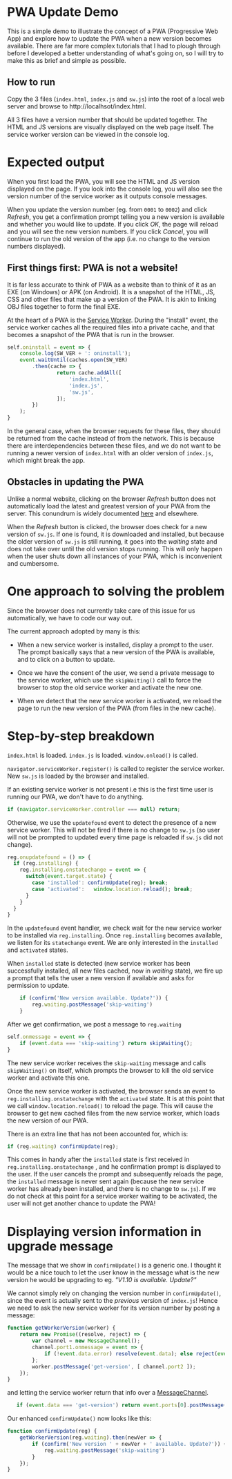 # PWA Update Demo

This is a simple demo to illustrate the concept of a PWA (Progressive Web App) and explore how to update the PWA when a new version becomes available. There are far more complex tutorials that I had to plough through before I developed a better understanding of what's going on, so I will try to make this as brief and simple as possible.

## How to run
Copy the 3 files (`index.html`, `index.js` and `sw.js`) into the root of a local web server and browse to http://localhsot/index.html.

All 3 files have a version number that should be updated together. The HTML and JS versions are visually displayed on the web page itself. The service worker version can be viewed in the console log.

# Expected output

When you first load the PWA, you will see the HTML and JS version displayed on the page. If you look into the console log, you will also see the version number of the service worker as it outputs console messages.

When you update the version number (eg. from `0001` to `0002`) and click *Refresh*, you get a confirmation prompt telling you a new version is available and whether you would like to update. If you click *OK*, the page will reload and you will see the new version numbers. If you click *Cancel*, you will continue to run the old version of the app (i.e. no change to the version numbers displayed).

## First things first: PWA is not a website!

It is far less accurate to think of PWA as a website than to think of it as an EXE (on Windows) or APK (on Android). It is a snapshot of the HTML, JS, CSS and other files that make up a version of the PWA. It is akin to linking OBJ files together to form the final EXE.

At the heart of a PWA is the [Service Worker](https://developers.google.com/web/fundamentals/primers/service-workers/). During the "install" event, the service worker caches all the required files into a private cache, and that becomes a snapshot of the PWA that is run in the browser.

```javascript
self.oninstall = event => {
	console.log(SW_VER + ': oninstall');
	event.waitUntil(caches.open(SW_VER)
		.then(cache => {
				return cache.addAll([
					'index.html',
					'index.js',
					'sw.js',
				]);
		})
	);
}
```
In the general case, when the browser requests for these files, they should be returned from the cache instead of from the network. This is because there are interdependencies between these files, and we do not want to be running a newer version of `index.html` with an older version of `index.js`, which might break the app.

## Obstacles in updating the PWA

Unlike a normal website, clicking on the browser *Refresh* button does not automatically load the latest and greatest version of your PWA from the server. This conundrum is widely documented [here](https://redfin.engineering/service-workers-break-the-browsers-refresh-button-by-default-here-s-why-56f9417694) and elsewhere.

When the *Refresh* button is clicked, the browser does check for a new version of `sw.js`. If one is found, it is downloaded and installed, but because the older version of `sw.js` is still running, it goes into the *waiting* state and does not take over until the old version stops running. This will only happen when the user shuts down all instances of your PWA, which is inconvenient and cumbersome.

# One approach to solving the problem

Since the browser does not currently take care of this issue for us automatically, we have to code our way out. 

The current approach adopted by many is this:

- When a new service worker is installed, display a prompt to the user. The prompt basically says that a new version of the PWA is available, and to click on a button to update.

- Once we have the consent of the user, we send a private message to the service worker, which use the `skipWaiting()` call to force the browser to stop the old service worker and activate the new one.

- When we detect that the new service worker is activated, we reload the page to run the new version of the PWA (from files in the new cache). 

# Step-by-step breakdown

`index.html` is loaded. `index.js` is loaded. `window.onload()` is called.
 
`navigator.serviceWorker.register()` is called to register the service worker. New `sw.js` is loaded by the browser and installed.

If an existing service worker is not present i.e this is the first time user is running our PWA, we don't have to do anything.

```javascript
if (navigator.serviceWorker.controller === null) return;
```

Otherwise, we use the `updatefound` event to detect the presence of a new service worker. This will not be fired if there is no change to `sw.js` (so user will not be prompted to updated every time page is reloaded if `sw.js` did not change).

```javascript
reg.onupdatefound = () => {
  if (reg.installing) {
    reg.installing.onstatechange = event => {
	  switch(event.target.state) {
	    case 'installed': confirmUpdate(reg); break;
		case 'activated':	window.location.reload(); break;
	  }
    }
  }
}
```

In the `updatefound` event handler, we check wait for the new service worker to be installed via `reg.installing`. Once `reg.installing` becomes available, we listen for its `statechange` event. We are only interested in the `installed` and `activated` states.

When `installed` state is detected (new service worker has been successfully installed, all new files cached, now in *waiting* state), we fire up a prompt that tells the user a new version if available and asks for permission to update.

```javascript
	if (confirm('New version available. Update?')) {
		reg.waiting.postMessage('skip-waiting')
	}
```

After we get confirmation, we post a message to `reg.waiting`

```javascript
self.onmessage = event => {
	if (event.data === 'skip-waiting') return skipWaiting();
}
```
The new service worker receives the `skip-waiting` message and calls `skipWaiting()` on itself, which prompts the browser to kill the old service worker and activate this one.

Once the new service worker is activated, the browser sends an event to `reg.installing.onstatechange` with the `activated` state. It is at this point that we call `window.location.reload()` to reload the page. This will cause the browser to get new cached files from the new service worker, which loads the new version of our PWA.

There is an extra line that has not been accounted for, which is:

```javascript
if (reg.waiting) confirmUpdate(reg);
```

This comes in handy after the `installed` state is first received in `reg.installing.onstatechange` , and he confirmation prompt is  displayed to the user. If the user cancels the prompt and subsequently reloads the page, the `installed` message is never sent again (because the new service worker has already been installed, and there is no change to `sw.js`). If we do not check at this point for a service worker waiting to be activated, the user will not get another chance to update the PWA!

# Displaying version information in upgrade message

The message that we show in ```confirmUpdate()``` is a generic one. I thought it would be a nice touch to let the user know in the message what is the new version he would be upgrading to eg. *"V1.10 is  available. Update?"*

We cannot simply rely on changing the version number in ```confirmUpdate()```, since the event is actually sent to the *previous* version of ```index.js```! Hence we need to ask the new service worker for its version number by posting a message:

```javascript
function getWorkerVersion(worker) {
	return new Promise((resolve, reject) => {
		var channel = new MessageChannel();
		channel.port1.onmessage = event => {
			if (!event.data.error) resolve(event.data); else reject(event.data.error);
		};
		worker.postMessage('get-version', [ channel.port2 ]);
	});
}
```

and letting the service worker return that info over a [MessageChannel](https://developer.mozilla.org/en-US/docs/Web/API/MessageChannel).
 
 ```javascript
    if (event.data === 'get-version') return event.ports[0].postMessage(SW_VER);
```

Our enhanced ```confirmUpdate()``` now looks like this:

```javascript
function confirmUpdate(reg) {
	getWorkerVersion(reg.waiting).then(newVer => {
		if (confirm('New version ' + newVer + ' available. Update?')) {
			reg.waiting.postMessage('skip-waiting')
		}
	});
}
```
